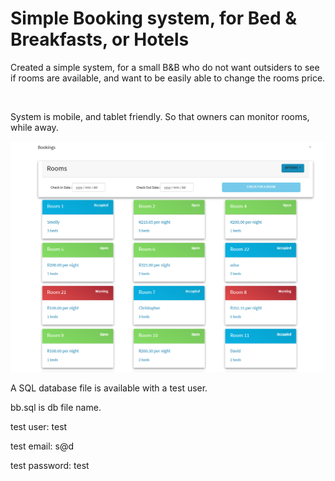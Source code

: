 
<h1>Simple Booking system, for Bed & Breakfasts, or Hotels </h1>

<p>Created a simple system, for a small B&B who do not want outsiders to see if rooms are available, and want to be easily able to change the rooms price. </p>
<br />
<p align="left">System is mobile, and tablet friendly. So that owners can monitor rooms, while away. </p>

<img src="https://github.com/davey1986/Booking/blob/master/public/img/dashboard.png" alt="Dashboard">

<p>A SQL database file is available with a test user. </p>
<p>bb.sql is db file name. </p>
<p align="left">test user: test</p>
<p align="left">test email: s@d</p>
<p align="left">test password: test</p>


